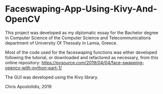 # Faceswaping-App-Using-Kivy-And-OpenCV

This project was developed as my diplomatic essay for the Bachelor degree in Computer Science of the Computer Science and Telecommunications department of University Of Thessaly in Lamia, Greece.

Most of the code used for the faceswaping functions was either developed following the tutorial, or downloaded and refactored as necessary, from this online repository: https://pysource.com/2019/04/04/face-swapping-opencv-with-python-part-1/

The GUI was developed using the Kivy library.

Chris Apostolidis, 2019
